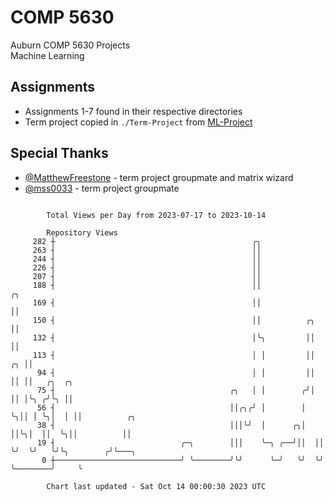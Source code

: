 # COMP 5630
Auburn COMP 5630 Projects  
Machine Learning

## Assignments
- Assignments 1-7 found in their respective directories
- Term project copied in `./Term-Project` from [ML-Project](https://github.com/wumphlett/ML-Project)

## Special Thanks
- [@MatthewFreestone](https://github.com/MatthewFreestone) - term project groupmate and matrix wizard
- [@mss0033](https://github.com/mss0033) - term project groupmate

```

        Total Views per Day from 2023-07-17 to 2023-10-14

        Repository Views
     282 ┼                                            ╭╮
     263 ┤                                            ││
     244 ┤                                            ││
     226 ┤                                            ││
     207 ┤                                            ││
     188 ┤                                            ││                ╭╮
     169 ┤                                            ││                ││
     150 ┤                                            ││          ╭╮    ││
     132 ┤                                            │╰╮         ││    ││
     113 ┤                                            │ │         ││ ╭╮ ││
      94 ┤                                            │ │         ││ ││ ││   ╭╮  ╭╮
      75 ┤                                       ╭╮   │ │        ╭╯│ ││ │╰╮ ╭╯╰╮ ││
      56 ┤                                       ││╭╮╭╯ │        │ ╰╮││ │ ╰╮│  │ ││          ╭╮
      38 ┤                                       │││╰╯  │      ╭╮│  ││╰╮│  ││  ╰╮││          ││
      19 ┤                            ╭─╮        │││    ╰─╮ ╭──╯││  ││ ╰╯  ╰╯   ╰╯╰╮        ╭╯╰───╮
       0 ┼────────────────────────────╯ ╰────────╯╰╯      ╰─╯   ╰╯  ╰╯             ╰────────╯     ╰

        Chart last updated - Sat Oct 14 00:00:30 2023 UTC
        
```
